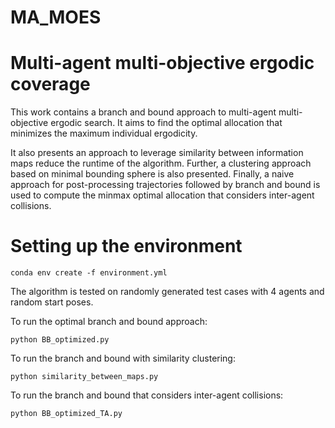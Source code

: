 # MA_MOES
# Multi-agent multi-objective ergodic coverage

This work contains a branch and bound approach to multi-agent multi-objective ergodic search. It aims to find the optimal allocation that minimizes the maximum individual ergodicity.

It also presents an approach to leverage similarity between information maps reduce the runtime of the algorithm. Further, a clustering approach based on minimal bounding sphere is also presented. Finally, a naive approach for post-processing trajectories followed by branch and bound is used to compute the minmax optimal allocation that considers inter-agent collisions.

# Setting up the environment
```
conda env create -f environment.yml
```

The algorithm is tested on randomly generated test cases with 4 agents and random start poses. 

To run the optimal branch and bound approach:
```
python BB_optimized.py
```

To run the branch and bound with similarity clustering:
```
python similarity_between_maps.py
```

To run the branch and bound that considers inter-agent collisions:
```
python BB_optimized_TA.py
```

